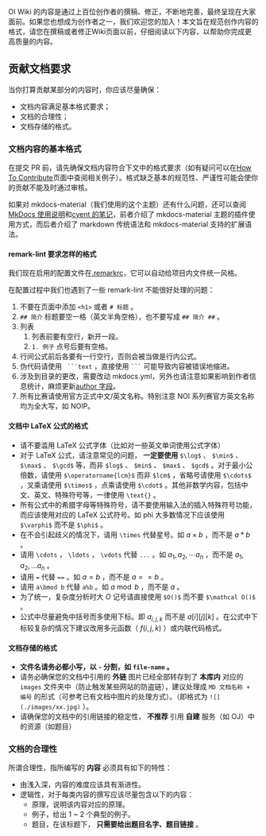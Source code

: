 OI Wiki 的内容是通过上百位创作者的撰稿、修正，不断地完善，最终呈现在大家面前。如果您也想成为创作者之一，我们欢迎您的加入！本文旨在规范创作内容的格式，请您在撰稿或者修正Wiki页面以前，仔细阅读以下内容，以帮助你完成更高质量的内容。

## 贡献文档要求

当你打算贡献某部分的内容时，你应该尽量确保：

-   文档内容满足基本格式要求；
-   文档的合理性；
-   文档存储的格式。

### 文档内容的基本格式

在提交 PR 前，请先确保文档内容符合下文中的格式要求（如有疑问可以在[How To Contribute](https://github.com/OI-wiki/OI-wiki/wiki/How-to-contribute)页面中查阅相关例子）。格式缺乏基本的规范性、严谨性可能会使你的贡献不能及时通过审核。

如果对 mkdocs-material（我们使用的这个主题）还有什么问题，还可以查阅[MkDocs 使用说明](https://github.com/ctf-wiki/ctf-wiki/wiki/Mkdocs-%E4%BD%BF%E7%94%A8%E8%AF%B4%E6%98%8E)和[cyent 的笔记](https://cyent.github.io/markdown-with-mkdocs-material/)，前者介绍了 mkdocs-material 主题的插件使用方式，而后者介绍了 markdown 传统语法和 mkdocs-material 支持的扩展语法。

#### remark-lint 要求怎样的格式

我们现在启用的配置文件在[.remarkrc](https://github.com/24OI/OI-wiki/blob/master/.remarkrc)，它可以自动给项目内文件统一风格。

在配置过程中我们也遇到了一些 remark-lint 不能很好处理的问题：

1.  不要在页面中添加 `<h1>` 或者 `# 标题` 。
2.   `## 简介` 标题要空一格（英文半角空格），也不要写成 `## 简介 ##` 。
3.  列表
    1.  列表前要有空行，新开一段。
    2.   `1. 例子` 点号后要有空格。
4.  行间公式前后各要有一行空行，否则会被当做是行内公式。
5.  伪代码请使用 ```` ```text```` ，直接使用 ```` ``` ```` 可能导致内容被错误地缩进。
6.  涉及到目录的更改，需要改动 mkdocs.yml，另外也请注意如果影响到作者信息统计，麻烦更新[author 字段](https://oi-wiki.org/intro/faq/#_15)。
7.  所有比赛请使用官方正式中文/英文名称。特别注意 NOI 系列赛官方英文名称均为全大写，如 NOIP。

#### 文档中 LaTeX 公式的格式

-   请不要滥用 LaTeX 公式字体（比如对一些英文单词使用公式字体）
-   对于 LaTeX 公式，请注意常见的问题， **一定要使用**  `$\log$` 、 `$\min$` 、 `$\max$` 、 `$\gcd$` 等，而非 `$log$` 、 `$min$` 、 `$max$` 、 `$gcd$` 。对于最小公倍数，请使用 `$\operatorname{lcm}$` 而非 `$lcm$` ，省略号请使用 `$\cdots$` ，叉乘请使用 `$\times$` ，点乘请使用 `$\cdot$` 。其他非数学内容，包括中文、英文、特殊符号等，一律使用 `\text{}` 。
-   所有公式中的希腊字母等特殊符号，请不要使用输入法的插入特殊符号功能，而应该使用对应的 LaTeX 公式符号。如 phi 大多数情况下应该使用 `$\varphi$` 而不是 `$\phi$` 。
-   在不会引起歧义的情况下，请用 `\times` 代替星号。如 $a\times b$ ，而不是 $a*b$ 。
-   请用 `\cdots` ， `\ldots` ， `\vdots` 代替 `...` 。如 $a_1,a_2,\cdots a_n$ ，而不是 $a_1,a_2,... a_n$ 。
-   请用 `=` 代替 `==` 。如 $a=b$ ，而不是 $a==b$ 。
-   请用 `a\bmod b` 代替 `a%b` 。如 $a\bmod b$ ，而不是 $a%b$ 。
-   为了统一，复杂度分析时大 $O$ 记号请直接使用 `$O()$` 而不要 `$\mathcal O()$` 。
-   公式中尽量避免中括号而多使用下标。即 $a_{i,j,k}$ 而不是 $a[i][j][k]$ 。在公式中下标较复杂的情况下建议改用多元函数（ $f(i,j,k)$ ）或内联代码格式。

#### 文档存储的格式

-    **文件名请务必都小写，以 `-` 分割，如 `file-name` 。** 
-   请务必确保您的文档中引用的 **外链** 图片已经全部转存到了 **本库内** 对应的 `images` 文件夹中（防止触发某些网站的防盗链），建议处理成 `MD 文档名称 + 编号` 的形式（可参考已有文档中图片的处理方式）。（即格式为 `![](./images/xx.jpg)` ）。
-   请确保您的文档中的引用链接的稳定性， **不推荐** 引用 **自建** 服务（如 OJ）中的资源（如题目）

### 文档的合理性

所谓合理性，指所编写的 **内容** 必须具有如下的特性：

-   由浅入深，内容的难度应该具有渐进性。
-   逻辑性，对于每类内容的撰写应该尽量包含以下的内容：
    -   原理，说明该内容对应的原理。
    -   例子，给出 1 ~ 2 个典型的例子。
    -   题目，在该标题下， **只需要给出题目名字、题目链接** 。